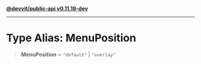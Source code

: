 [**@devvit/public-api v0.11.19-dev**](../../README.md)

---

# Type Alias: MenuPosition

> **MenuPosition** = `"default"` \| `"overlay"`
